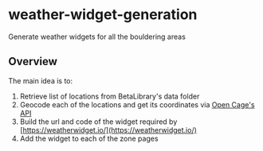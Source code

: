# weather-widget-generation
Generate weather widgets for all the bouldering areas

## Overview

The main idea is to:
1. Retrieve list of locations from BetaLibrary's data folder
2. Geocode each of the locations and get its coordinates via [Open Cage's API](https://opencagedata.com/api)
3. Build the url and code of the widget required by [https://weatherwidget.io/](https://weatherwidget.io/)
4. Add the widget to each of the zone pages
